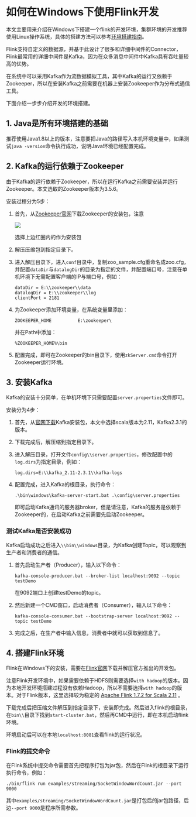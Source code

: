 # 如何在Windows下使用Flink开发

本文主要用来介绍在Windows下搭建一个flink的开发环境，集群环境的开发推荐使用Linux操作系统，具体的搭建方法可以参考[环境搭建指南](https://github.com/Konfuse/BigData/blob/master/%E7%8E%AF%E5%A2%83%E9%85%8D%E7%BD%AE%E7%AF%87.md)。

Flink支持自定义的数据源，并基于此设计了很多和详细中间件的Connector，Flink最常用的详细中间件是Kafka，因为在众多消息中间件中Kafka具有吞吐量较高的优势。

在系统中可以采用Kafka作为流数据模拟工具，其中Kafka的运行又依赖于Zookeeper，所以在安装Kafka之前需要在机器上安装Zookeeper作为分布式通信工具。

下面介绍一步步介绍开发的环境搭建。

## 1. Java是所有环境搭建的基础

推荐使用Java1.8以上的版本，注意要把Java的路径写入本机环境变量中，如果测试`java -version`命令执行成功，说明Java环境已经配置完成。

## 2. Kafka的运行依赖于Zookeeper

由于Kafka的运行依赖于Zookeeper，所以在运行Kafka之前需要安装并运行Zookeeper。本文选取的Zookeeper版本为3.5.6。

安装过程分为5步：

1. 首先，从[Zookeeper官网]( http://zookeeper.apache.org/releases.html#download )下载Zookeeper的安装包，注意

   ![](https://github.com/Konfuse/TR-Flink/tree/master/doc/pic/Zookeeper.png)

   选择上边红圈内的作为安装包

2. 解压压缩包到指定目录下。

3. 进入解压目录下，进入`conf`目录中，复制zoo_sample.cfg重命名成zoo.cfg，并配置`dataDir`与`datalogDir`的目录为指定的文件，并配置端口号，注意在单机环境下无需配置客户端的IP与端口号，例如：

   ```shell
   dataDir = E:\\zookeeper\\data
   datalogDir = E:\\zookeeper\\log
   clientPort = 2181
   ```

4. 为Zookeeper添加环境变量，在系统变量里添加：

   ```shell
   ZOOKEEPER_HOME          E:\zookeeper\
   ```

   并在Path中添加：

   ```shell
   %ZOOKEEPER_HOME%\bin
   ```

5. 配置完成，即可在Zookeeper的bin目录下，使用`zkServer.cmd`命令打开Zookeeper运行环境。

## 3. 安装Kafka

Kafka的安装十分简单，在单机环境下只需要配置`server.properties`文件即可。

安装分为4步：

1. 首先，从[官网下载](http://kafka.apache.org/downloads)Kafka安装包，本文中选择scala版本为2.11，Kafka2.3.1的版本。

2. 下载完成后，解压缩到指定目录下。

3. 进入解压目录，打开文件`config\\server.properties`，修改配置中的`log.dirs`为指定目录，例如：

   ```shell
   log.dirs=E:\\kafka_2.11-2.3.1\\kafka-logs
   ```

4. 配置完成，进入Kafka的根目录，执行命令：

   ```shell
   .\bin\windows\kafka-server-start.bat .\config\server.properties
   ```

   即可启动Kafka通讯的服务器broker，但是请注意，Kafka的服务是依赖于Zookeeper的，在启动Kafka之前需要先启动Zookeeper。

### 测试Kafka是否安装成功

Kafka启动成功之后进入`\\bin\\windows`目录，为Kafka创建Topic，可以观察到生产者和消费者的通信。

1. 首先启动生产者（Producer），输入以下命令：

   ```shell
   kafka-console-producer.bat --broker-list localhost:9092 --topic testDemo
   ```

   在9092端口上创建testDemo的topic。

2. 然后新建一个CMD窗口，启动消费者（Consumer），输入以下命令：

   ```shell
   kafka-console-consumer.bat --bootstrap-server localhost:9092 --topic testDemo
   ```

3. 完成之后，在生产者中输入信息，消费者中就可以获取到信息了。

## 4. 搭建Flink环境

Flink在Windows下的安装，需要在[Flink官网](https://flink.apache.org/downloads.html)下载并解压官方推出的开发包。

注意Flink开发环境中，如果需要依赖于HDFS则需要选择`with hadoop`的版本。因为本地开发环境搭建过程没有依赖Hadoop，所以不需要选择`with hadoop`的版本。对于Flink版本，这里选择较为稳定的 [Apache Flink 1.7.2 for Scala 2.11](https://www.apache.org/dyn/closer.lua/flink/flink-1.7.2/flink-1.7.2-bin-scala_2.11.tgz) 。

下载完成后把压缩文件解压到指定目录下，安装即完成。然后进入flink的根目录，在`bin\\`目录下找到`start-cluster.bat`，然后再CMD中运行，即在本机启动flink环境。

环境启动后可以在本地`localhost:8081`查看flink的运行状况。

### Flink的提交命令

在Flink系统中提交命令需要首先把程序打包为jar包，然后在Flink的根目录下运行执行命令，例如：

```
./bin/flink run examples/streaming/SocketWindowWordCount.jar --port 9000
```

其中`examples/streaming/SocketWindowWordCount.jar`是打包后的jar包路径，后边`--port 9000`是程序所需参数。